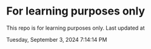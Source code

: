 # For learning purposes only
This repo is for learning purposes only.
Last updated at

Tuesday, September 3, 2024 7:14:14 PM

